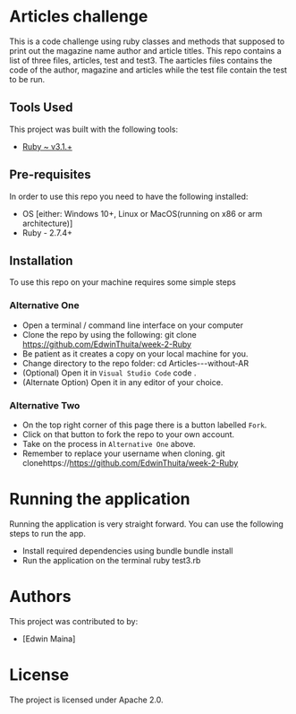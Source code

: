 # Articles challenge
This is a code challenge using ruby classes and methods that supposed to print out the magazine name author and article titles.
This repo contains a list of three files, articles, test and test3. The aarticles files contains the code of the author, magazine and articles while the test file contain the test to be run.
## Tools Used
This project was built with the following tools:
- [Ruby ~ v3.1.+](https://www.ruby-lang.org/en/)
## Pre-requisites
In order to use this repo you need to have the following installed:
- OS [either: Windows 10+, Linux or MacOS(running on x86 or arm architecture)]
- Ruby - 2.7.4+
## Installation
To use this repo on your machine requires some simple steps
### Alternative One
- Open a terminal / command line interface on your computer
- Clone the repo by using the following:
        git clone https://github.com/EdwinThuita/week-2-Ruby
- Be patient as it creates a copy on your local machine for you.
- Change directory to the repo folder:
        cd Articles---without-AR
- (Optional) Open it in ``Visual Studio Code``
        code .
- (Alternate Option) Open it in any editor of your choice.
### Alternative Two
- On the top right corner of this page there is a button labelled ``Fork``.
- Click on that button to fork the repo to your own account.
- Take on the process in ``Alternative One`` above.
- Remember to replace your username when cloning.
        git clonehttps://https://github.com/EdwinThuita/week-2-Ruby
# Running the application
Running the application is very straight forward. You can use the following steps to run the app.
- Install required dependencies using bundle
      bundle install
- Run the application on the terminal
      ruby test3.rb
# Authors
This project was contributed to by:
- [Edwin Maina]
# License
The project is licensed under Apache 2.0.
